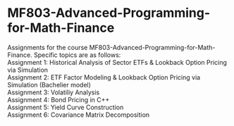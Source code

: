 # MF803-Advanced-Programming-for-Math-Finance
Assignments for the course MF803-Advanced-Programming-for-Math-Finance. Specific topics are as follows:  
Assignment 1: Historical Analysis of Sector ETFs & Lookback Option Pricing via Simulation  
Assignment 2: ETF Factor Modeling & Lookback Option Pricing via Simulation (Bachelier model)  
Assignment 3: Volatiliy Analysis  
Assignment 4: Bond Pricing in C++  
Assignment 5: Yield Curve Construction  
Assignment 6: Covariance Matrix Decomposition  



